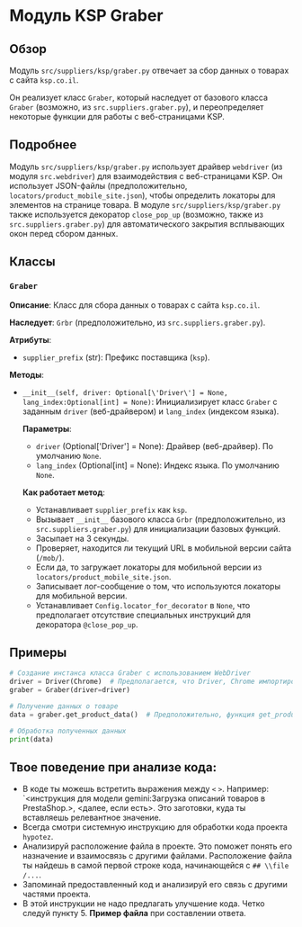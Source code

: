 # Модуль KSP Graber

## Обзор

Модуль `src/suppliers/ksp/graber.py`  отвечает за сбор данных о товарах с сайта `ksp.co.il`. 

Он реализует класс `Graber`, который наследует от базового класса `Graber`  (возможно, из `src.suppliers.graber.py`), и  переопределяет некоторые функции для работы с веб-страницами KSP.

## Подробнее 

Модуль `src/suppliers/ksp/graber.py` использует драйвер `webdriver` (из модуля `src.webdriver`) для взаимодействия с веб-страницами KSP. 
Он использует JSON-файлы  (предположительно, `locators/product_mobile_site.json`), чтобы определить локаторы для элементов на странице товара. 
В модуле `src/suppliers/ksp/graber.py` также используется декоратор `close_pop_up` (возможно, также из `src.suppliers.graber.py`) для автоматического закрытия всплывающих окон перед сбором данных.

## Классы

### `Graber`

**Описание**: Класс для сбора данных о товарах с сайта `ksp.co.il`. 

**Наследует**:  `Grbr`  (предположительно, из `src.suppliers.graber.py`).

**Атрибуты**:

- `supplier_prefix` (str): Префикс поставщика (`ksp`).

**Методы**:

- `__init__(self, driver: Optional[\'Driver\'] = None, lang_index:Optional[int] = None)`: Инициализирует класс `Graber` с заданным `driver` (веб-драйвером) и `lang_index` (индексом языка). 

  **Параметры**:
   - `driver` (Optional[\'Driver\'] = None): Драйвер (веб-драйвер). По умолчанию `None`.
   - `lang_index` (Optional[int] = None): Индекс языка. По умолчанию `None`. 

  **Как работает метод**:
    - Устанавливает `supplier_prefix` как `ksp`.
    - Вызывает  `__init__`  базового класса `Grbr`  (предположительно, из `src.suppliers.graber.py`) для инициализации базовых функций.
    - Засыпает на 3 секунды.
    - Проверяет, находится ли текущий URL в мобильной версии сайта (`/mob/`).
    - Если да, то загружает локаторы для мобильной версии из `locators/product_mobile_site.json`.
    - Записывает лог-сообщение о том, что используются локаторы для мобильной версии. 
    - Устанавливает `Config.locator_for_decorator` в `None`, что предполагает отсутствие специальных инструкций для декоратора `@close_pop_up`.

## Примеры

```python
# Создание инстанса класса Graber с использованием WebDriver
driver = Driver(Chrome)  # Предполагается, что Driver, Chrome импортированы из src.webdriver
graber = Graber(driver=driver) 

# Получение данных о товаре
data = graber.get_product_data()  # Предположительно, функция get_product_data() определена в базовом классе Grbr

# Обработка полученных данных
print(data) 
```

## Твое поведение при анализе кода:

- В коде ты можешь встретить выражения между `<` `>`. Например: `<инструкция для модели gemini:Загрузка описаний товаров в PrestaShop.>, <далее, если есть>. Это заготовки, куда ты вставляешь релевантное значение.
- Всегда смотри системную инструкцию для обработки кода проекта `hypotez`.
- Анализируй расположение файла в проекте. Это поможет понять его назначение и взаимосвязь с другими файлами. Расположение файла ты найдешь в самой первой строке кода, начинающейся с `## \\file /...`.
- Запоминай предоставленный код и анализируй его связь с другими частями проекта.
- В этой инструкции не надо предлагать улучшение кода. Четко следуй пункту 5. **Пример файла** при составлении ответа.